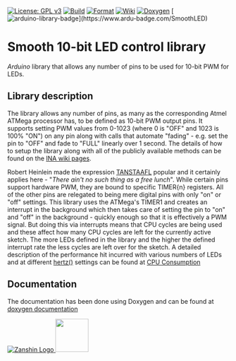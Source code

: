 [![License: GPL v3](https://zanduino.github.io/Badges/GPLv3-blue.svg)](https://www.gnu.org/licenses/gpl-3.0) [![Build](https://github.com/Zanduino/SmoothLED/workflows/Build/badge.svg)](https://github.com/Zanduino/SmoothLED/actions?query=workflow%3ABuild) [![Format](https://github.com/Zanduino/SmoothLED/workflows/Format/badge.svg)](https://github.com/Zanduino/SmoothLED/actions?query=workflow%3AFormat) [![Wiki](https://zanduino.github.io/Badges/Documentation-Badge.svg)](https://github.com/Zanduino/SmoothLED/wiki) [![Doxygen](https://github.com/Zanduino/SmoothLED/workflows/Doxygen/badge.svg)](https://Zanduino.github.io/SmoothLED/html/index.html) [![arduino-library-badge](https://www.ardu-badge.com/badge/SmoothLED.svg?)](https://www.ardu-badge.com/SmoothLED)
# Smooth 10-bit LED control library

_Arduino_ library that allows any number of pins to be used for 10-bit PWM for LEDs.  

## Library description
The library allows any number of pins, as many as the corresponding Atmel ATMega processor has, to be defined as 10-bit PWM output pins. It supports setting PWM values from 0-1023 (where 0 is "OFF" and 1023 is 100% "ON") on any pin along with calls that automate "fading" - e.g. set the pin to "OFF" and fade to "FULL" linearly over 1 second. The details of how to setup the library along with all of the publicly available methods can be found on the [INA wiki pages](https://github.com/Zanduino/SmoothLED/wiki).

Robert Heinlein made the expression [TANSTAAFL](https://en.wikipedia.org/wiki/There_ain%27t_no_such_thing_as_a_free_lunch) popular and it certainly applies here - "_There ain't no such thing as a free lunch_". While certain pins support hardware PWM, they are bound to specific TIMER{n} registers. All of the other pins are relegated to being mere digital pins with only "on" or "off" settings.  This library uses the ATMega's TIMER1 and creates an interrupt in the background which then takes care of setting the pin to "on" and "off" in the background - quickly enough so that it is effectively a PWM signal. But doing this via interrupts means that CPU cycles are being used and these affect how many CPU cycles are left for the currently active sketch. The more LEDs defined in the library and the higher the defined interrupt rate the less cycles are left over for the sketch. A detailed description of the performance hit incurred with various numbers of LEDs and at different [hertz()](https://github.com/Zanduino/SmoothLED/wiki/hertz())  settings can be found at [CPU Consumption](https://github.com/Zanduino/SmoothLED/wiki/CPU-Consumption)  

## Documentation
The documentation has been done using Doxygen and can be found at [doxygen documentation](https://Zanduino.github.io/SmoothLED/html/index.html)

[![Zanshin Logo](https://zanduino.github.io/Images/zanshinkanjitiny.gif) <img src="https://zanduino.github.io/Images/zanshintext.gif" width="75"/>](https://zanduino.github.io)
